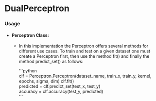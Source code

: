 # DualPerceptron


### Usage
*   #### Perceptron Class:  
    *   In this implementation the Perceptron offers several methods
        for different use cases.
        To train and test on a given dataset one must create 
        a Perceptron first, then use the method fit() and finally the method 
        predict_set() as follows:  
        
        '''python  
        clf = Perceptron.Perceptron(dataset_name, train_x, train_y, kernel, epochs, sigma, dim)
        clf.fit()  
        predicted = clf.predict_set(test_x, test_y)  
        accuracy = clf.accuracy(test_y, predicted)  
        '''
        
        
        
        
